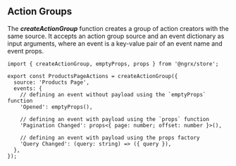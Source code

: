 ## Action Groups
The ___createActionGroup___ function creates a group of action creators with the same source. 
It accepts an action group source and an event dictionary as input arguments, where an event 
is a key-value pair of an event name and event props.
```
import { createActionGroup, emptyProps, props } from '@ngrx/store';

export const ProductsPageActions = createActionGroup({
  source: 'Products Page',
  events: {
    // defining an event without payload using the `emptyProps` function
    'Opened': emptyProps(),

    // defining an event with payload using the `props` function
    'Pagination Changed': props<{ page: number; offset: number }>(),

    // defining an event with payload using the props factory
    'Query Changed': (query: string) => ({ query }),
  },
});
```